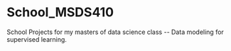 # School_MSDS410
School Projects for my masters of data science class -- Data modeling for supervised learning.
